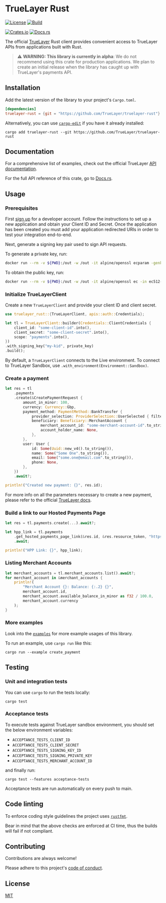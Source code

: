 # TrueLayer Rust

[![License](https://img.shields.io/:license-mit-blue.svg)](https://truelayer.mit-license.org/)
[![Build](https://github.com/TrueLayer/truelayer-rust/actions/workflows/build.yml/badge.svg)](https://github.com/TrueLayer/truelayer-rust/actions/workflows/build.yml)

[![Crates.io](https://img.shields.io/crates/v/truelayer-rust)](https://crates.io/crates/truelayer-rust)
[![Docs.rs](https://img.shields.io/docsrs/truelayer-rust?label=docs.rs)](https://docs.rs/truelayer-rust/latest/truelayer-rust)

The official [TrueLayer](https://truelayer.com) Rust client provides convenient access to TrueLayer APIs from applications built with Rust.

> :warning: **WARNING: This library is currently in alpha**: We do not recommend using this crate for production applications. We plan to create an initial release when the library has caught up with TrueLayer's payments API.

## Installation

Add the latest version of the library to your project's `Cargo.toml`.

```toml
[dependencies]
truelayer-rust = {git = "https://github.com/TrueLayer/truelayer-rust"}
```

Alternatively, you can use [`cargo-edit`](https://crates.io/crates/cargo-edit) if you have it already installed:

```shell
cargo add truelayer-rust --git https://github.com/TrueLayer/truelayer-rust
```

## Documentation

For a comprehensive list of examples, check out the official TrueLayer [API documentation](https://docs.truelayer.com).

For the full API reference of this crate, go to [Docs.rs](https://docs.rs/truelayer-rust/latest/truelayer-rust).

## Usage

### Prerequisites

First [sign up](https://console.truelayer.com/) for a developer account. Follow the instructions to set up a new application and obtain your Client ID and Secret. Once the application has been created you must add your application redirected URIs in order to test your integration end-to-end.

Next, generate a signing key pair used to sign API requests.

To generate a private key, run:

```sh
docker run --rm -v ${PWD}:/out -w /out -it alpine/openssl ecparam -genkey -name secp521r1 -noout -out ec512-private-key.pem
```

To obtain the public key, run:

```sh
docker run --rm -v ${PWD}:/out -w /out -it alpine/openssl ec -in ec512-private-key.pem -pubout -out ec512-public-key.pem
```

### Initialize TrueLayerClient

Create a new `TrueLayerClient` and provide your client ID and client secret.

```rust
use truelayer_rust::{TrueLayerClient, apis::auth::Credentials};

let tl = TrueLayerClient::builder(Credentials::ClientCredentials {
    client_id: "some-client-id".into(),
    client_secret: "some-client-secret".into(),
    scope: "payments".into(),
})
.with_signing_key("my-kid", private_key)
.build();
```

By default, a `TrueLayerClient` connects to the Live environment.
To connect to TrueLayer Sandbox, use `.with_environment(Environment::Sandbox)`.

### Create a payment

```rust
let res = tl
    .payments
    .create(&CreatePaymentRequest {
        amount_in_minor: 100,
        currency: Currency::Gbp,
        payment_method: PaymentMethod::BankTransfer {
            provider_selection: ProviderSelection::UserSelected { filter: None },
            beneficiary: Beneficiary::MerchantAccount {
                merchant_account_id: "some-merchant-account-id".to_string(),
                account_holder_name: None,
            },
        },
        user: User {
            id: Some(Uuid::new_v4().to_string()),
            name: Some("Some One".to_string()),
            email: Some("some.one@email.com".to_string()),
            phone: None,
        },
    })
    .await?;

println!("Created new payment: {}", res.id);
```

For more info on all the parameters necessary to create a new payment, please refer to the official
[TrueLayer docs](https://docs.truelayer.com/).

### Build a link to our Hosted Payments Page

```rust
let res = tl.payments.create(...).await?;

let hpp_link = tl.payments
    .get_hosted_payments_page_link(&res.id, &res.resource_token, "https://my.return.uri")
    .await;

println!("HPP Link: {}", hpp_link);
```

### Listing Merchant Accounts

```rust
let merchant_accounts = tl.merchant_accounts.list().await?;
for merchant_account in &merchant_accounts {
    println!(
        "Merchant Account {}: Balance: {:.2} {}",
        merchant_account.id,
        merchant_account.available_balance_in_minor as f32 / 100.0,
        merchant_account.currency
    );
}
```

### More examples

Look into the [`examples`](./examples) for more example usages of this library.

To run an example, use `cargo run` like this:

```shell
cargo run --example create_payment
```

## Testing

### Unit and integration tests

You can use `cargo` to run the tests locally:

```shell
cargo test
```

### Acceptance tests

To execute tests against TrueLayer sandbox environment, you should set the below environment variables:

- `ACCEPTANCE_TESTS_CLIENT_ID`
- `ACCEPTANCE_TESTS_CLIENT_SECRET`
- `ACCEPTANCE_TESTS_SIGNING_KEY_ID`
- `ACCEPTANCE_TESTS_SIGNING_PRIVATE_KEY`
- `ACCEPTANCE_TESTS_MERCHANT_ACCOUNT_ID`

and finally run:

```shell
cargo test --features acceptance-tests
```

Acceptance tests are run automatically on every push to main.

## Code linting

To enforce coding style guidelines the project uses [`rustfmt`](https://rust-lang.github.io/rustfmt/).

Bear in mind that the above checks are enforced at CI time, thus
the builds will fail if not compliant.

## Contributing

Contributions are always welcome!

Please adhere to this project's [code of conduct](CODE_OF_CONDUCT.md).

## License

[MIT](LICENSE)
